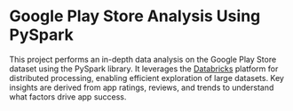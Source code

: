 # Google Play Store Analysis Using PySpark

This project performs an in-depth data analysis on the Google Play Store dataset using the PySpark library. It leverages the [Databricks](https://www.databricks.com/) platform for distributed processing, enabling efficient exploration of large datasets. Key insights are derived from app ratings, reviews, and trends to understand what factors drive app success.


